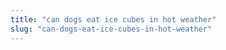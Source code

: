 ```yaml
---
title: "can dogs eat ice cubes in hot weather"
slug: "can-dogs-eat-ice-cubes-in-hot-weather"
---
```


